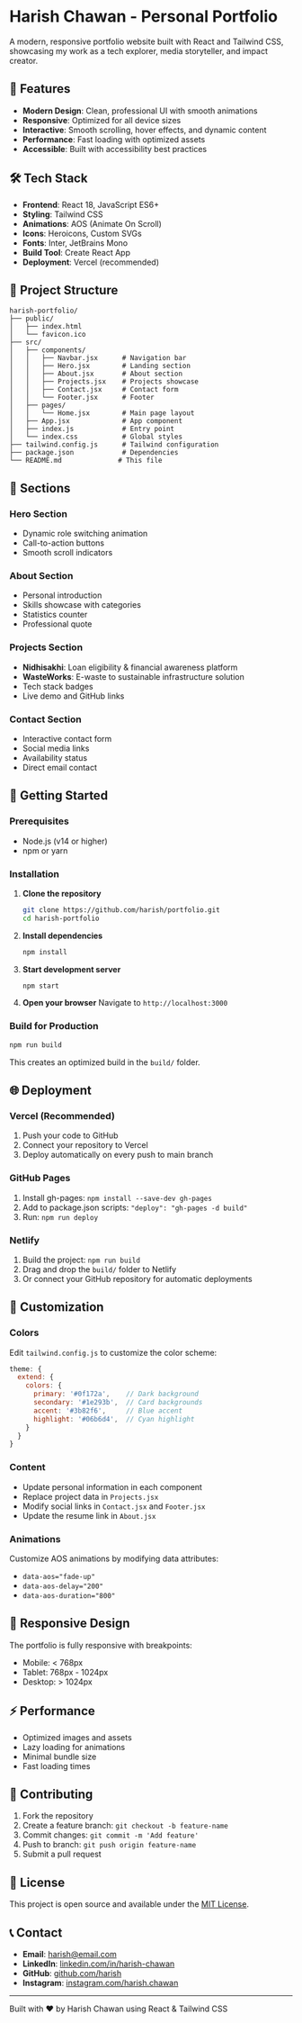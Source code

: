 # Harish Chawan - Personal Portfolio

A modern, responsive portfolio website built with React and Tailwind CSS, showcasing my work as a tech explorer, media storyteller, and impact creator.

## 🚀 Features

- **Modern Design**: Clean, professional UI with smooth animations
- **Responsive**: Optimized for all device sizes
- **Interactive**: Smooth scrolling, hover effects, and dynamic content
- **Performance**: Fast loading with optimized assets
- **Accessible**: Built with accessibility best practices

## 🛠️ Tech Stack

- **Frontend**: React 18, JavaScript ES6+
- **Styling**: Tailwind CSS
- **Animations**: AOS (Animate On Scroll)
- **Icons**: Heroicons, Custom SVGs
- **Fonts**: Inter, JetBrains Mono
- **Build Tool**: Create React App
- **Deployment**: Vercel (recommended)

## 📁 Project Structure

```
harish-portfolio/
├── public/
│   ├── index.html
│   └── favicon.ico
├── src/
│   ├── components/
│   │   ├── Navbar.jsx      # Navigation bar
│   │   ├── Hero.jsx        # Landing section
│   │   ├── About.jsx       # About section
│   │   ├── Projects.jsx    # Projects showcase
│   │   ├── Contact.jsx     # Contact form
│   │   └── Footer.jsx      # Footer
│   ├── pages/
│   │   └── Home.jsx        # Main page layout
│   ├── App.jsx             # App component
│   ├── index.js            # Entry point
│   └── index.css           # Global styles
├── tailwind.config.js      # Tailwind configuration
├── package.json            # Dependencies
└── README.md              # This file
```

## 🎨 Sections

### Hero Section
- Dynamic role switching animation
- Call-to-action buttons
- Smooth scroll indicators

### About Section
- Personal introduction
- Skills showcase with categories
- Statistics counter
- Professional quote

### Projects Section
- **Nidhisakhi**: Loan eligibility & financial awareness platform
- **WasteWorks**: E-waste to sustainable infrastructure solution
- Tech stack badges
- Live demo and GitHub links

### Contact Section
- Interactive contact form
- Social media links
- Availability status
- Direct email contact

## 🚀 Getting Started

### Prerequisites
- Node.js (v14 or higher)
- npm or yarn

### Installation

1. **Clone the repository**
   ```bash
   git clone https://github.com/harish/portfolio.git
   cd harish-portfolio
   ```

2. **Install dependencies**
   ```bash
   npm install
   ```

3. **Start development server**
   ```bash
   npm start
   ```

4. **Open your browser**
   Navigate to `http://localhost:3000`

### Build for Production

```bash
npm run build
```

This creates an optimized build in the `build/` folder.

## 🌐 Deployment

### Vercel (Recommended)
1. Push your code to GitHub
2. Connect your repository to Vercel
3. Deploy automatically on every push to main branch

### GitHub Pages
1. Install gh-pages: `npm install --save-dev gh-pages`
2. Add to package.json scripts: `"deploy": "gh-pages -d build"`
3. Run: `npm run deploy`

### Netlify
1. Build the project: `npm run build`
2. Drag and drop the `build/` folder to Netlify
3. Or connect your GitHub repository for automatic deployments

## 🎨 Customization

### Colors
Edit `tailwind.config.js` to customize the color scheme:

```javascript
theme: {
  extend: {
    colors: {
      primary: '#0f172a',    // Dark background
      secondary: '#1e293b',  // Card backgrounds
      accent: '#3b82f6',     // Blue accent
      highlight: '#06b6d4',  // Cyan highlight
    }
  }
}
```

### Content
- Update personal information in each component
- Replace project data in `Projects.jsx`
- Modify social links in `Contact.jsx` and `Footer.jsx`
- Update the resume link in `About.jsx`

### Animations
Customize AOS animations by modifying data attributes:
- `data-aos="fade-up"`
- `data-aos-delay="200"`
- `data-aos-duration="800"`

## 📱 Responsive Design

The portfolio is fully responsive with breakpoints:
- Mobile: < 768px
- Tablet: 768px - 1024px
- Desktop: > 1024px

## ⚡ Performance

- Optimized images and assets
- Lazy loading for animations
- Minimal bundle size
- Fast loading times

## 🤝 Contributing

1. Fork the repository
2. Create a feature branch: `git checkout -b feature-name`
3. Commit changes: `git commit -m 'Add feature'`
4. Push to branch: `git push origin feature-name`
5. Submit a pull request

## 📄 License

This project is open source and available under the [MIT License](LICENSE).

## 📞 Contact

- **Email**: harish@email.com
- **LinkedIn**: [linkedin.com/in/harish-chawan](https://linkedin.com/in/harish-chawan)
- **GitHub**: [github.com/harish](https://github.com/harish)
- **Instagram**: [instagram.com/harish.chawan](https://instagram.com/harish.chawan)

---

Built with ❤️ by Harish Chawan using React & Tailwind CSS
